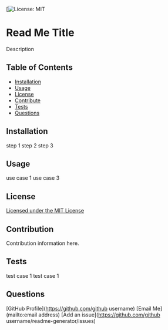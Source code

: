 [![License: MIT](https://img.shields.io/badge/License-MIT-yellow.svg)


# Read Me Title


Description

## Table of Contents
* [Installation](#installation)
* [Usage](#usage)
* [License](#license)
* [Contribute](#contribution)
* [Tests](#tests)
* [Questions](#questions)

## Installation
step 1
step 2
step 3


## Usage
use case 1
use case 3


## License
[Licensed under the MIT License](https://opensource.org/licenses/MIT)


## Contribution
Contribution information here.

## Tests
test case 1
test case 1


## Questions
[GitHub Profile](https://github.com/github username)
[Email Me](mailto:email address)
[Add an issue](https://github.com/github username/readme-generator/issues)
